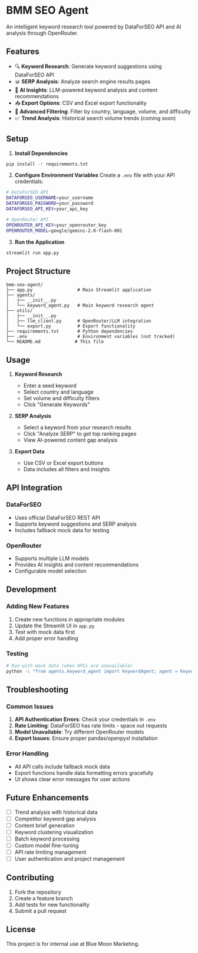 # BMM SEO Agent

An intelligent keyword research tool powered by DataForSEO API and AI analysis through OpenRouter.

## Features

- 🔍 **Keyword Research**: Generate keyword suggestions using DataForSEO API
- 📊 **SERP Analysis**: Analyze search engine results pages
- 🤖 **AI Insights**: LLM-powered keyword analysis and content recommendations
- 📥 **Export Options**: CSV and Excel export functionality
- 🎯 **Advanced Filtering**: Filter by country, language, volume, and difficulty
- 📈 **Trend Analysis**: Historical search volume trends (coming soon)

## Setup

1. **Install Dependencies**
```bash
pip install -r requirements.txt
```

2. **Configure Environment Variables**
Create a `.env` file with your API credentials:
```bash
# DataForSEO API
DATAFORSEO_USERNAME=your_username
DATAFORSEO_PASSWORD=your_password
DATAFORSEO_API_KEY=your_api_key

# OpenRouter API
OPENROUTER_API_KEY=your_openrouter_key
OPENROUTER_MODEL=google/gemini-2.0-flash-001
```

3. **Run the Application**
```bash
streamlit run app.py
```

## Project Structure

```
bmm-seo-agent/
├── app.py                 # Main Streamlit application
├── agents/
│   ├── __init__.py
│   └── keyword_agent.py   # Main keyword research agent
├── utils/
│   ├── __init__.py
│   ├── llm_client.py      # OpenRouter/LLM integration
│   └── export.py          # Export functionality
├── requirements.txt       # Python dependencies
├── .env                   # Environment variables (not tracked)
└── README.md             # This file
```

## Usage

1. **Keyword Research**
   - Enter a seed keyword
   - Select country and language
   - Set volume and difficulty filters
   - Click "Generate Keywords"

2. **SERP Analysis**
   - Select a keyword from your research results
   - Click "Analyze SERP" to get top ranking pages
   - View AI-powered content gap analysis

3. **Export Data**
   - Use CSV or Excel export buttons
   - Data includes all filters and insights

## API Integration

### DataForSEO
- Uses official DataForSEO REST API
- Supports keyword suggestions and SERP analysis
- Includes fallback mock data for testing

### OpenRouter
- Supports multiple LLM models
- Provides AI insights and content recommendations
- Configurable model selection

## Development

### Adding New Features
1. Create new functions in appropriate modules
2. Update the Streamlit UI in `app.py`
3. Test with mock data first
4. Add proper error handling

### Testing
```bash
# Run with mock data (when APIs are unavailable)
python -c "from agents.keyword_agent import KeywordAgent; agent = KeywordAgent(); print(agent._generate_mock_keywords('seo tools', 100, 70))"
```

## Troubleshooting

### Common Issues
1. **API Authentication Errors**: Check your credentials in `.env`
2. **Rate Limiting**: DataForSEO has rate limits - space out requests
3. **Model Unavailable**: Try different OpenRouter models
4. **Export Issues**: Ensure proper pandas/openpyxl installation

### Error Handling
- All API calls include fallback mock data
- Export functions handle data formatting errors gracefully
- UI shows clear error messages for user actions

## Future Enhancements

- [ ] Trend analysis with historical data
- [ ] Competitor keyword gap analysis
- [ ] Content brief generation
- [ ] Keyword clustering visualization
- [ ] Batch keyword processing
- [ ] Custom model fine-tuning
- [ ] API rate limiting management
- [ ] User authentication and project management

## Contributing

1. Fork the repository
2. Create a feature branch
3. Add tests for new functionality
4. Submit a pull request

## License

This project is for internal use at Blue Moon Marketing.